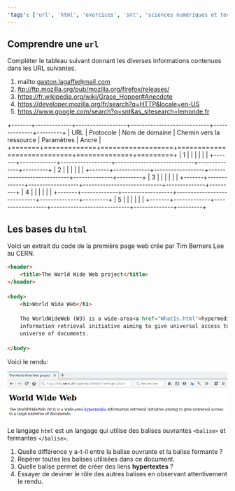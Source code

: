 ```yaml
---
'tags': ['url', 'html', 'exercices', 'snt', 'sciences numériques et technologie']
---
```

## Comprendre une `url`

Compléter le tableau suivant donnant les diverses informations contenues dans les URL suivantes.

1. mailto:gaston.lagaffe@mail.com
2. ftp://ftp.mozilla.org/pub/mozilla.org/firefox/releases/
3. https://fr.wikipedia.org/wiki/Grace_Hopper#Anecdote
4. https://developer.mozilla.org/fr/search?q=HTTP&locale=en-US
5. https://www.google.com/search?q=snt&as_sitesearch=lemonde.fr

+-------+-------------+------------------+----------------------------+--------------+---------+
|   URL | Protocole   | Nom de domaine   | Chemin vers la ressource   | Paramètres   | Ancre   |
+=======+=============+==================+============================+==============+=========+
|     1 |             |                  |                            |              |         |
+-------+-------------+------------------+----------------------------+--------------+---------+
|     2 |             |                  |                            |              |         |
+-------+-------------+------------------+----------------------------+--------------+---------+
|     3 |             |                  |                            |              |         |
+-------+-------------+------------------+----------------------------+--------------+---------+
|     4 |             |                  |                            |              |         |
+-------+-------------+------------------+----------------------------+--------------+---------+
|     5 |             |                  |                            |              |         |
+-------+-------------+------------------+----------------------------+--------------+---------+

## Les bases du `html`

Voici un extrait du code de la première page web crée par Tim Berners Lee au CERN.

```html
<header>
    <title>The World Wide Web project</title>
</header>

<body>
    <h1>World Wide Web</h1>

    The WorldWideWeb (W3) is a wide-area<a href="WhatIs.html">hypermedia</a>
    information retrieval initiative aiming to give universal access to a large
    universe of documents.
    
</body>
```

Voici le rendu:

![Rendu de page html par le navigateur](../../images/exo-html-1.png)

Le langage `html` est un langage qui utilise des balises ouvrantes `<balise>` et fermantes
`</balise>`.

1. Quelle différence y a-t-il entre la balise ouvrante et la balise fermante ?
2. Repérer toutes les balises utilisées dans ce document.
3. Quelle balise permet de créer des liens **hypertextes** ?
4. Essayer de deviner le rôle des autres balises en observant attentivement le rendu.